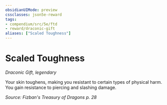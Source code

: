 ```yaml
---
obsidianUIMode: preview
cssclasses: json5e-reward
tags:
- compendium/src/5e/ftd
- reward/draconic-gift
aliases: ["Scaled Toughness"]
---
```

# Scaled Toughness
*Draconic Gift, legendary*  

Your skin toughens, making you resistant to certain types of physical harm. You gain resistance to piercing and slashing damage.

*Source: Fizban's Treasury of Dragons p. 28*